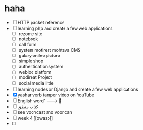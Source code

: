 # haha

- [ ] HTTP packet reference
- [ ] learning php and create a few web applications 
	- [ ] rezome site
	- [ ] notebook 
	- [ ] call form
	- [ ] system motireat mohtava CMS
	- [ ] galary onilne picture
	- [ ] simple shop
	- [ ] authentication system
	- [ ] weblog platform
	- [ ] modireat Project
	- [ ] social media little
- [ ] learning nodes or Django and create a few web applications
- [x] yashar verb tamper video on YouTube 
- [ ] English word'  ---> 🧠
- [ ] کتاب منطق
- [ ] see vooricast and voorican
- [ ] week 4 [[owasp]]
- [ ] 